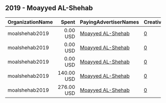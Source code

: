## 2019 - Moayyed AL-Shehab 
|OrganizationName|Spent|PayingAdvertiserNames|CreativeUrls|Impressions|Genders|AgeBrackets|CountryCodes|BillingAddresses|CandidateBallotInformation|
|:---|---:|:---|:---|---:|:---|:---|:---|:---|:---|
|moalshehab2019|0.00 USD|[Moayyed AL-Shehab](2019/Moayyed_AL-Shehab.md)|[0](https://www.snap.com/political-ads/asset/ca671a4d1183b76598cdcb297626c76065b10c98a2ef9f51824a3384dfa03088?mediaType=png)|742||17+|kuwait|KW||
|moalshehab2019|0.00 USD|[Moayyed AL-Shehab](2019/Moayyed_AL-Shehab.md)|[0](https://www.snap.com/political-ads/asset/85d4f35726d6e22ba32b2df4b08005dfa3eb78d3bdd11016771dfcb516e02c8d?mediaType=png)|292||18+|kuwait|KW||
|moalshehab2019|0.00 USD|[Moayyed AL-Shehab](2019/Moayyed_AL-Shehab.md)|[0](https://www.snap.com/political-ads/asset/dead0991a8116846bfa25673863ce2544ae74c504a313e5727dec90382e728e9?mediaType=png)|413||18+|kuwait|KW||
|moalshehab2019|140.00 USD|[Moayyed AL-Shehab](2019/Moayyed_AL-Shehab.md)|[0](https://www.snap.com/political-ads/asset/0608707e9ebf7c6bea5d33435bc3104fc5a054261cbeefbee927c72667ade8a6?mediaType=png)|75,438||20+|kuwait|KW||
|moalshehab2019|276.00 USD|[Moayyed AL-Shehab](2019/Moayyed_AL-Shehab.md)|[0](https://www.snap.com/political-ads/asset/eb482257f23e71e5e4360133329de98f332722998274c227773cccf0ed4ff80d?mediaType=png)|161,694||18+|kuwait|KW||
